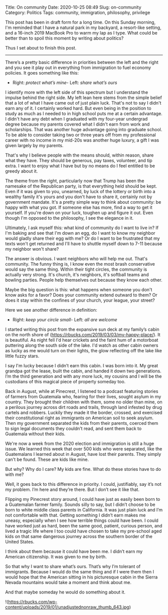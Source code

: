 Title: On community
Date: 2020-10-25 08:49
Slug: on-community
Category: Politics
Tags: community, immigration, philosophy, privilege

This post has been in draft form for a long time. On this Sunday morning, I'm reminded that I have a natural park in my backyard, a resort-like setting, and a 16-inch 2019 MacBook Pro to warm my lap as I type. What could be better than to spoil this moment by writing about politics? 

Thus I set about to finish this post. 

---

There’s a pretty basic difference in priorities between the left and the right and you see it play out in everything from immigration to fuel economy policies. It goes something like this:

- Right: *protect what’s mine*- Left: *share what’s ours*

I identify more with the left side of this spectrum but I understand the impulse behind the right side. My left lean here stems from the simple belief that a lot of what I have came out of just plain luck. That's not to say I didn't earn any of it. I certainly worked hard. But even being in the position to study as much as I needed to in high school puts me at a certain advantage. I didn't have any debt when I graduated with my four-year undergrad degree because my parents covered what I didn't earn from work and scholarships. That was another huge advantage going into graduate school. To be able to consider taking two or three years off from my professional career with no income in my mid-20s was another huge luxury, a gift I was given largely by my parents. 

That's why I believe people with the means should, within reason, share what they have. They should be generous, pay taxes, volunteer, and tip extra. I want to enjoy what I have but by no means do I feel entitled to be greedy about it. 

The theme from the right, particularly now that Trump has been the namesake of the Republican party, is that everything held should be kept. Even if it was given to you, unearned, by luck of the lottery or birth into a wealthy family it's yours and you don't have to share it, certainly not by government mandate. It's a pretty simple way to think about community: be happy with what you got. If someone else has more, find a way to get it yourself. If you're down on your luck, toughen up and figure it out. Even though I'm opposed to the philosophy, I see the elegance in it. 

Ultimately, I ask myself this: what kind of community do I want to live in? If I'm baking and see that I'm down an egg, do I want to know my neighbor would gladly share their egg with me? Or do I want to be frustrated that my texts won't get returned and I'll have to shuttle myself down to 7-11 because my neighbor won't share? 

The answer is obvious. I want neighbors who will help me out. That's community. The funny thing is, I know even the most brash conservative would say the same thing. Within their tight circles, the community is actually very strong. It's church, it's neighbors, it's softball teams and bowling parties. People help themselves out because they know each other. 

Maybe the big question is this: what happens when someone you don't know asks for a favor? Does your community extend outward to them? Or does it stay within the confines of your church, your league, your street? 

Here we see another difference in definition:

- Right: *keep your circle small*- Left: *all are welcome*

I started writing this post from the expansive sun deck at my family’s cabin on the north shore of (https://rbucks.com/2019/03/03/my-happy-place/). It is beautiful. As night fell I'd hear crickets and the faint hum of a motorboat puttering along the south side of the lake. I'd watch as other cabin owners as lucky as me would turn on their lights, the glow reflecting off the lake like little fuzzy stars. 

I say I'm lucky because I didn’t earn this cabin. I was born into it. My great grandpa got the lease, built the cabin, and handed it down two generations. I’m the third generation and with any more luck, my cousins and I will be the custodians of this magical piece of property someday too. 

Back in August, while at Pinecrest, I listened to a podcast featuring stories of farmers from Guatemala who, fearing for their lives, sought asylum in my country. They brought their children with them, some no older than mine, on a perilous journey across dirt roads and trails, through land infested by drug cartels and robbers. Luckily they made it the border, crossed, and exercised their constitutional right as immigrants on American soil to seek asylum. Then my government separated the kids from their parents, coerced them to sign legal documents they couldn’t read, and sent them back to Guatemala without their kids. 

We're now a week from the 2020 election and immigration is still a huge issue. We learned this week that over 500 kids who were separated, like the Guatemalans I learned about in August, have lost their parents. They simply can't be found. These are kids like mine.

But why? Why do I care? My kids are fine. What do these stories have to do with me? 

Well, it goes back to this difference in priority. I could, justifiably, say it’s not my problem. I’m here and they’re there. But I don’t see it like that. 

Flipping my Pinecrest story around, I could have just as easily been born to a Guatemalan farmer family. Sounds silly to say, but I didn’t choose to be born to white middle class parents in California. It was just plain luck and I’m not comfortable with that. Getting something I didn’t earn makes me uneasy, especially when I see how terrible things could have been. I could have worked just as hard, been the same good, patient, curious person, and lived a tragic life where I too could have chosen to take my pre-school aged kids on that same dangerous journey across the southern border of the United States. 

I think about them because it could have been me. I didn’t earn my American citizenship. It was given to me by birth. 

So that why I want to share what’s ours. That’s why I’m tolerant of immigrants. Because I would do the same thing and if I were them then I would hope that the American sitting in his picturesque cabin in the Sierra Nevada mountains would take a moment and think about me. 

And that maybe someday he would do something about it. 

!(https://rbucks.com/wp-content/uploads/2019/01/unadjustednonraw_thumb_643.jpg)